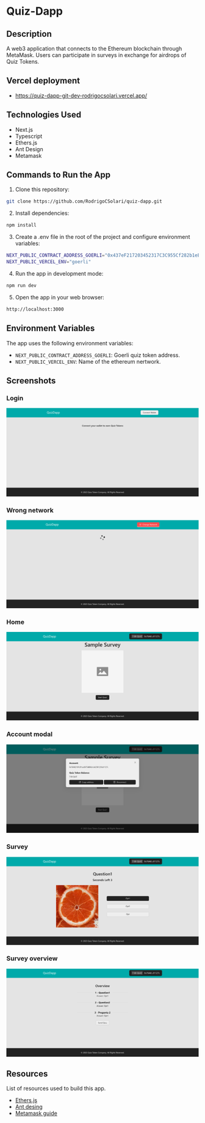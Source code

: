 # Quiz-Dapp

## Description

A web3 application that connects to the Ethereum blockchain through MetaMask. Users can participate in surveys in exchange for airdrops of Quiz Tokens.

## Vercel deployment

- https://quiz-dapp-git-dev-rodrigocsolari.vercel.app/

## Technologies Used

- Next.js
- Typescript
- Ethers.js
- Ant Design
- Metamask

## Commands to Run the App

1. Clone this repository:

```bash
git clone https://github.com/RodrigoCSolari/quiz-dapp.git
```

2. Install dependencies:

```bash
npm install
```

3. Create a .env file in the root of the project and configure environment variables:

```bash
NEXT_PUBLIC_CONTRACT_ADDRESS_GOERLI="0x437eF217203452317C3C955Cf282b1eE5F6aaF72"
NEXT_PUBLIC_VERCEL_ENV="goerli"
```

4. Run the app in development mode:

```bash
npm run dev
```

5. Open the app in your web browser:

```bash
http://localhost:3000
```

## Environment Variables

The app uses the following environment variables:

- `NEXT_PUBLIC_CONTRACT_ADDRESS_GOERLI`: Goerli quiz token address.
- `NEXT_PUBLIC_VERCEL_ENV`: Name of the ethereum nertwork.

## Screenshots

### Login

![Screenshot of App in Action](/assets/login.png)

### Wrong network

![Screenshot of App in Action](/assets/wrong-network.png)

### Home

![Screenshot of App in Action](/assets/home.png)

### Account modal

![Screenshot of App in Action](/assets/modal.png)

### Survey

![Screenshot of App in Action](/assets/survey.png)

### Survey overview

![Screenshot of App in Action](/assets/overview.png)

## Resources

List of resources used to build this app.

- [Ethers.js](https://docs.ethers.org/v5)
- [Ant desing](https://ant.design/)
- [Metamask guide](https://docs.metamask.io/)

